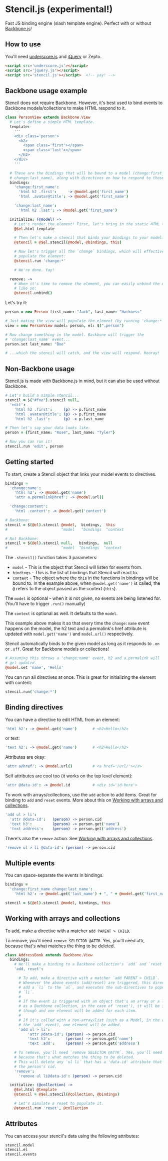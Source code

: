 # Stencil.js (experimental!)

Fast JS binding engine (slash template engine). Perfect with or without 
[Backbone.js][b]!

## How to use

You'll need [underscore.js][u] and [jQuery][j] or Zepto.

``` html
<script src='underscore.js'></script>
<script src='jquery.js'></script>
<script src='stencil.js'></script>  <!-- yay! -->
```

[u]: http://underscorejs.org
[j]: http://jquery.com
[b]: http://backbonejs.org

## Backbone usage example

Stencil does not require Backbone. However, it's best used to bind events to
Backbone models/collections to make HTML respond to it.

``` coffee
class PersonView extends Backbone.View
  # Let's define a simple HTML template.
  template:
    '''
    <div class='person'>
      <h2>
        <span class='first'></span>
        <span class='last'></span>
      </h2>
    </div>
    '''

  # These are the bindings that will be bound to a model (change:first_name,
  # change:last_name), along with directives on how to respond to those events.
  bindings:
    'change:first_name':
      'html h2 .first':     -> @model.get('first_name')
      'html .avatar@title': -> @model.get('first_name')

    'change:last_name':
      'html h2 .last': -> @model.get('first_name')

  initialize: (@model) ->
    # Let's render the element! First, let's bring in the static HTML template:
    @$el.html template

    # Then let's make a stencil that binds your bindings to your model:
    @stencil = @$el.stencil(@model, @bindings, this)

    # Now let's trigger all the `change` bindings, which will effectively
    # populate the element:
    @stencil.run 'change:*'

    # We're done. Yay!

  remove: ->
    # When it's time to remove the element, you can easily unbind the events
    # like so:
    @stencil.unbind()
```

Let's try it:

``` coffee
person = new Person first_name: "Jack", last_name: "Harkness"

# Just making the view will populate the element (by running 'change:*').
view = new PersonView model: person, el: $(".person")

# Now change something in the model. Backbone will trigger the
# 'change:last_name' event...
person.set last_name: "Boe"

# ...which the stencil will catch, and the view will respond. Hooray!
```

## Non-Backbone usage

Stencil.js is made with Backbone.js in mind, but it can also be used without 
Backbone.

``` coffee
# Let's build a simple stencil...
stencil = $("#foo").stencil null,
  'edit':
    'html h2 .first':     (p) -> p.first_name
    'html .avatar@title': (p) -> p.first_name
    'html h2 .last':      (p) -> p.last_name

# Then let's say your data looks like:
person = {first_name: "Rose", last_name: "Tyler"}

# Now you can run it!
stencil.run 'edit', person
```

## Getting started

To start, create a Stencil object that links your model events to
directives.

``` coffee
bindings =
  'change:name':
    'html h2': -> @model.get('name')
    'attr a.permalink@href': -> @model.url()

  'change:content':
    'html .content': -> @model.get('content')

# Backbone:
stencil = $(@el).stencil @model,  bindings,  this
#                        ^model   ^bindings  ^context

# Not Backbone:
stencil = $(@el).stencil null,   bindings,  null
#                        ^model  ^bindings  ^context
```

The `.stencil()` function takes 3 parameters:

 - `model`    - This is the object that Stencil will listen for events from.
 - `bindings` - This is the list of bindings that Stencil will react to.
 - `context`  - The object where the `this` in the functions in bindings will be 
 bound to. In the example above, when `@model.get('name')` is called, the `@` 
 refers to the object passed as the context (`this`).

The `model` is optional - when it is not given, no events are being listened 
for. (You'll have to trigger `.run()` manually)

The `context` is optional as well. It defaults to the `model`.

This example above makes it so that every time the `change:name` event happens 
on the model, the h2 text and a.permalink's href attribute is updated with 
`model.get('name')` and `model.url()` respectively.

Stencil automatically binds to the given model as long as it responds to `.on`
or `.off`. Great for Backbone models or collections!

``` coffee
# Assuming this throws a 'change:name' event, h2 and a.permalink will
# get updated.
@model.set 'name', 'Hello'
```

You can run all directives at once. This is great for initializing the element
with content:

``` coffee
stencil.run('change:*')
```

## Binding directives

You can have a directive to edit HTML from an element:

``` coffee
'html h2': -> @model.get('name')       # <h2>Hello</h2>
```

or text:

``` coffee
'text h2': -> @model.get('name')       # <h2>Hello</h2>
```

Attributes are okay:

``` coffee
'attr a@href': -> @model.url()         # <a href='/url/'></a>
```

Self attributes are cool too (it works on the top level element):

``` coffee
'attr @data-id': -> @model.id          # <div id='id-here'>
```

To work with arrays/collections, use the `add` action to add items. Great for
binding to `add` and `reset` events. More about this on
[Working with arrays and collections](#working-with-arrays-and-collections).

``` coffee
'add ul > li':
  'attr @data-id':   (person) -> person.cid
  'text h3':         (person) -> person.get('name')
  'text address':    (person) -> person.get('address')
```

There's also the `remove` action. See
[Working with arrays and collections](#working-with-arrays-and-collections).

``` coffee
'remove ul > li @data-id': (person) -> person.cid
```

## Multiple events

You can space-separate the events in bindings.

``` coffee
bindings =
  'change:first_name change:last_name':
    'html h2': -> @model.get('last_name') + ", " + @model.get('first_name')

stencil = $(@el).stencil @model, bindings, this
```

## Working with arrays and collections

To add, make a directive with a matcher `add PARENT > CHILD`.

To remove, you'll need `remove SELECTOR @ATTR`. Yes, you'll need attr, because
that's what matches the thing to be deleted.

``` coffee
class AddressBook extends Backbone.View
  bindings:
    # We'll make a binding to a Backbone collection's `add` and `reset` events.
    'add, reset':

      # To add, make a directive with a matcher `add PARENT > CHILD`.
      # Whenever the above events (add/reset) are triggered, this directive will
      # add a `li` to the `ul`, and executes the sub-directives to populate the
      # `li`.
      #
      # If the event is triggered with an object that's an array or a list (such
      # as a Backbone collection, in the case of 'reset'), it will be iterated
      # though and one element will be added for each item.
      #
      # If it's called with a non-array/list (such as a Model, in the case of
      # the 'add' event), one element will be added.
      'add ul > li':
          'attr @data-id': (person) -> person.cid
          'text h3':       (person) -> person.get('name')
          'text .add':     (person) -> person.get('address')

    # To remove, you'll need `remove SELECTOR @ATTR`. Yes, you'll need attr,
    # because that's what matches the thing to be deleted.
    # This will delete any `ul li` that has a 'data-id' attribute that matches
    # the person's cid.
    'remove':
      'remove ul li@data-id': (person) -> person.cid

  initialize: (@collection) ->
    @$el.html @template
    @stencil = @$el.stencil(@collection, @bindings)

    # Let's simulate a reset to populate it.
    @stencil.run 'reset', @collection
```

## Attributes

You can access your stencil's data using the following attributes:

``` coffee
stencil.model
stencil.el
stencil.events
```
